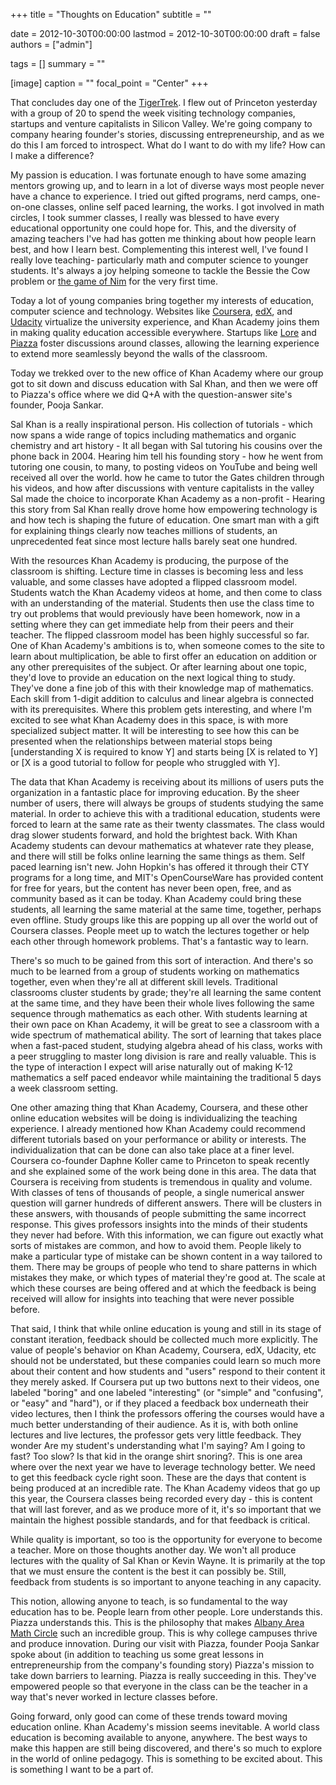 +++
title = "Thoughts on Education"
subtitle = ""

date = 2012-10-30T00:00:00
lastmod = 2012-10-30T00:00:00
draft = false
authors = ["admin"]

tags = []
summary = ""

[image]
  caption = ""
  focal_point = "Center"
+++

That concludes day one of the [TigerTrek](https://svtigertrek.com/). I flew out of Princeton yesterday with a group of 20 to spend the week visiting technology companies, startups and venture capitalists in Silicon Valley. We're going company to company hearing founder's stories, discussing entrepreneurship, and as we do this I am forced to introspect. What do I want to do with my life? How can I make a difference?

My passion is education. I was fortunate enough to have some amazing mentors growing up, and to learn in a lot of diverse ways most people never have a chance to experience. I tried out gifted programs, nerd camps, one-on-one classes, online self paced learning, the works. I got involved in math circles, I took summer classes, I really was blessed to have every educational opportunity one could hope for. This, and the diversity of amazing teachers I've had has gotten me thinking about how people learn best, and how I learn best. Complementing this interest well, I've found I really love teaching- particularly math and computer science to younger students. It's always a joy helping someone to tackle the Bessie the Cow problem or [the game of Nim](http://en.wikipedia.org/wiki/Nim) for the very first time.

Today a lot of young companies bring together my interests of education, computer science and technology. Websites like [Coursera](https://www.coursera.org/), [edX](https://www.edx.org/), and [Udacity](http://www.udacity.com/) virtualize the university experience, and Khan Academy joins them in making quality education accessible everywhere. Startups like [Lore](https://www.crunchbase.com/organization/lore) and [Piazza](https://piazza.com/) foster discussions around classes, allowing the learning experience to extend more seamlessly beyond the walls of the classroom.

Today we trekked over to the new office of Khan Academy where our group got to sit down and discuss education with Sal Khan, and then we were off to Piazza's office where we did Q+A with the question-answer site's founder, Pooja Sankar.

Sal Khan is a really inspirational person. His collection of tutorials - which now spans a wide range of topics including mathematics and organic chemistry and art history - It all began with Sal tutoring his cousins over the phone back in 2004. Hearing him tell his founding story - how he went from tutoring one cousin, to many, to posting videos on YouTube and being well received all over the world. how he came to tutor the Gates children through his videos, and how after discussions with venture capitalists in the valley Sal made the choice to incorporate Khan Academy as a non-profit - Hearing this story from Sal Khan really drove home how empowering technology is and how tech is shaping the future of education. One smart man with a gift for explaining things clearly now teaches millions of students, an unprecedented feat since most lecture halls barely seat one hundred.

With the resources Khan Academy is producing, the purpose of the classroom is shifting. Lecture time in classes is becoming less and less valuable, and some classes have adopted a flipped classroom model. Students watch the Khan Academy videos at home, and then come to class with an understanding of the material. Students then use the class time to try out problems that would previously have been homework, now in a setting where they can get immediate help from their peers and their teacher. The flipped classroom model has been highly successful so far.
One of Khan Academy's ambitions is to, when someone comes to the site to learn about multiplication, be able to first offer an education on addition or any other prerequisites of the subject. Or after learning about one topic, they'd love to provide an education on the next logical thing to study. They've done a fine job of this with their knowledge map of mathematics. Each skill from 1-digit addition to calculus and linear algebra is connected with its prerequisites. Where this problem gets interesting, and where I'm excited to see what Khan Academy does in this space, is with more specialized subject matter. It will be interesting to see how this can be presented when the relationships between material stops being [understanding X is required to know Y] and starts being [X is related to Y] or [X is a good tutorial to follow for people who struggled with Y].

The data that Khan Academy is receiving about its millions of users puts the organization in a fantastic place for improving education. By the sheer number of users, there will always be groups of students studying the same material. In order to achieve this with a traditional education, students were forced to learn at the same rate as their twenty classmates. The class would drag slower students forward, and hold the brightest back. With Khan Academy students can devour mathematics at whatever rate they please, and there will still be folks online learning the same things as them. Self paced learning isn't new. John Hopkin's has offered it through their CTY programs for a long time, and MIT's OpenCourseWare has provided content for free for years, but the content has never been open, free, and as community based as it can be today. Khan Academy could bring these students, all learning the same material at the same time, together, perhaps even offline. Study groups like this are popping up all over the world out of Coursera classes. People meet up to watch the lectures together or help each other through homework problems. That's a fantastic way to learn.

There's so much to be gained from this sort of interaction. And there's so much to be learned from a group of students working on mathematics together, even when they're all at different skill levels. Traditional classrooms cluster students by grade; they're all learning the same content at the same time, and they have been their whole lives following the same sequence through mathematics as each other. With students learning at their own pace on Khan Academy, it will be great to see a classroom with a wide spectrum of mathematical ability. The sort of learning that takes place when a fast-paced student, studying algebra ahead of his class, works with a peer struggling to master long division is rare and really valuable. This is the type of interaction I expect will arise naturally out of making K-12 mathematics a self paced endeavor while maintaining the traditional 5 days a week classroom setting.

One other amazing thing that Khan Academy, Coursera, and these other online education websites will be doing is individualizing the teaching experience. I already mentioned how Khan Academy could recommend different tutorials based on your performance or ability or interests. The individualization that can be done can also take place at a finer level. Coursera co-founder Daphne Koller came to Princeton to speak recently and she explained some of the work being done in this area. The data that Coursera is receiving from students is tremendous in quality and volume. With classes of tens of thousands of people, a single numerical answer question will garner hundreds of different answers. There will be clusters in these answers, with thousands of people submitting the same incorrect response. This gives professors insights into the minds of their students they never had before. With this information, we can figure out exactly what sorts of mistakes are common, and how to avoid them. People likely to make a particular type of mistake can be shown content in a way tailored to them. There may be groups of people who tend to share patterns in which mistakes they make, or which types of material they're good at. The scale at which these courses are being offered and at which the feedback is being received will allow for insights into teaching that were never possible before.

That said, I think that while online education is young and still in its stage of constant iteration, feedback should be collected much more explicitly. The value of people's behavior on Khan Academy, Coursera, edX, Udacity, etc should not be understated, but these companies could learn so much more about their content and how students and "users" respond to their content it they merely asked. If Coursera put up two buttons next to their videos, one labeled "boring" and one labeled "interesting" (or "simple" and "confusing", or "easy" and "hard"), or if they placed a feedback box underneath their video lectures, then I think the professors offering the courses would have a much better understanding of their audience. As it is, with both online lectures and live lectures, the professor gets very little feedback. They wonder Are my student's understanding what I'm saying? Am I going to fast? Too slow? Is that kid in the orange shirt snoring?. This is one area where over the next year we have to leverage technology better. We need to get this feedback cycle right soon. These are the days that content is being produced at an incredible rate. The Khan Academy videos that go up this year, the Coursera classes being recorded every day - this is content that will last forever, and as we produce more of it, it's so important that we maintain the highest possible standards, and for that feedback is critical.

While quality is important, so too is the opportunity for everyone to become a teacher. More on those thoughts another day. We won't all produce lectures with the quality of Sal Khan or Kevin Wayne. It is primarily at the top that we must ensure the content is the best it can possibly be. Still, feedback from students is so important to anyone teaching in any capacity.

This notion, allowing anyone to teach, is so fundamental to the way education has to be. People learn from other people. Lore understands this. Piazza understands this. This is the philosophy that makes [Albany Area Math Circle](http://albanyareamathcircle.blogspot.com/) such an incredible group. This is why college campuses thrive and produce innovation. During our visit with Piazza, founder Pooja Sankar spoke about (in addition to teaching us some great lessons in entrepreneurship from the company's founding story) Piazza's mission to take down barriers to learning. Piazza is really succeeding in this. They've empowered people so that everyone in the class can be the teacher in a way that's never worked in lecture classes before.

Going forward, only good can come of these trends toward moving education online. Khan Academy's mission seems inevitable. A world class education is becoming available to anyone, anywhere. The best ways to make this happen are still being discovered, and there's so much to explore in the world of online pedagogy. This is something to be excited about. This is something I want to be a part of.